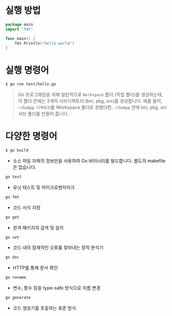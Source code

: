 # 실행 방법
```go
package main 
import "fmt" 

func main() { 
	fmt.Println("hello world") 
}
```

# 실행 명령어
```bash
$ go run test/hello.go
```

> Go 프로그래밍을 위해 일반적으로 `Workspace` 폴더 (작업 폴더)를 생성하는데, 이 폴더 안에는 3개의 서브디렉토리 (bin, pkg, src)를 생성합니다. 예를 들어, `~/GoApp 디렉토리`를 Workspace 폴더로 정했다면, `~/GoApp` 안에 bin, pkg, src 서브 폴더를 만들어 줍니다.

# 다양한 명령어
```sh
$ go build 
```
* 소스 파일 자체의 정보만을 사용하여 Go 바이너리를 빌드합니다. 별도의 makefile은 없습니다.

```sh
go test
```
* 유닛 테스트 및 마이크로벤치마크

```sh
go fmt 
```
* 코드 서식 지정

```sh
go get
```
* 원격 패키지의 검색 및 설치

```sh
go vet 
```
* 코드 내의 잠재적인 오류를 찾아내는 정적 분석기

```sh
go doc 
```
* HTTP를 통해 문서 확인

```sh
go rename 
```
* 변수, 함수 등을 type-safe 방식으로 이름 변경

```sh
go generate 
```
* 코드 생성기를 호출하는 표준 방식